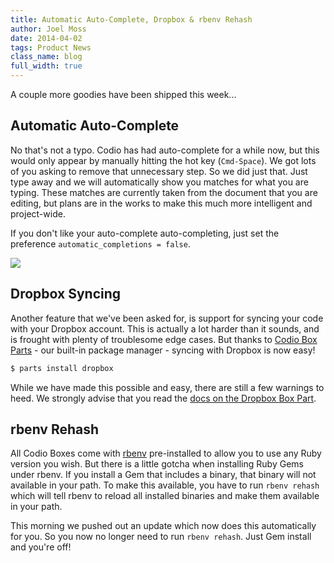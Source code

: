 ```yaml
---
title: Automatic Auto-Complete, Dropbox & rbenv Rehash
author: Joel Moss
date: 2014-04-02
tags: Product News
class_name: blog
full_width: true
---
```


A couple more goodies have been shipped this week...

## Automatic Auto-Complete

No that's not a typo. Codio has had auto-complete for a while now, but this would only appear by manually hitting the hot key (`Cmd-Space`). We got lots of you asking to remove that unnecessary step. So we did just that. Just type away and we will automatically show you matches for what you are typing. These matches are currently taken from the document that you are editing, but plans are in the works to make this much more intelligent and project-wide.

If you don't like your auto-complete auto-completing, just set the preference `automatic_completions = false`.

![](blog/auto-complete.png)

## Dropbox Syncing

Another feature that we've been asked for, is support for syncing your code with your Dropbox account. This is actually a lot harder than it sounds, and is frought with plenty of troublesome edge cases. But thanks to [Codio Box Parts](https://codio.com/docs/boxes/box-parts/) - our built-in package manager - syncing with Dropbox is now easy!

```bash
$ parts install dropbox
```

While we have made this possible and easy, there are still a few warnings to heed. We strongly advise that you read the [docs on the Dropbox Box Part](/docs/specifics/dropbox).

## rbenv Rehash

All Codio Boxes come with [rbenv](https://github.com/sstephenson/rbenv) pre-installed to allow you to use any Ruby version you wish. But there is a little gotcha when installing Ruby Gems under rbenv. If you install a Gem that includes a binary, that binary will not available in your path. To make this available, you have to run `rbenv rehash` which will tell rbenv to reload all installed binaries and make them available in your path.

This morning we pushed out an update which now does this automatically for you. So you now no longer need to run `rbenv rehash`. Just Gem install and you're off!
